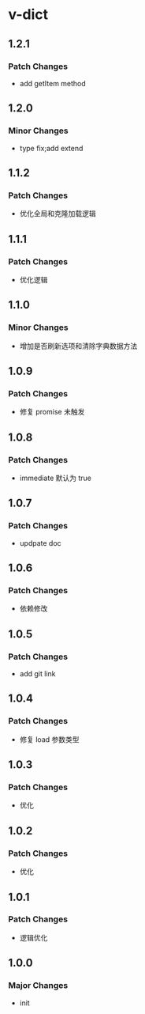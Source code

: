 # v-dict

## 1.2.1

### Patch Changes

- add getItem method

## 1.2.0

### Minor Changes

- type fix;add extend

## 1.1.2

### Patch Changes

- 优化全局和克隆加载逻辑

## 1.1.1

### Patch Changes

- 优化逻辑

## 1.1.0

### Minor Changes

- 增加是否刷新选项和清除字典数据方法

## 1.0.9

### Patch Changes

- 修复 promise 未触发

## 1.0.8

### Patch Changes

- immediate 默认为 true

## 1.0.7

### Patch Changes

- updpate doc

## 1.0.6

### Patch Changes

- 依赖修改

## 1.0.5

### Patch Changes

- add git link

## 1.0.4

### Patch Changes

- 修复 load 参数类型

## 1.0.3

### Patch Changes

- 优化

## 1.0.2

### Patch Changes

- 优化

## 1.0.1

### Patch Changes

- 逻辑优化

## 1.0.0

### Major Changes

- init
